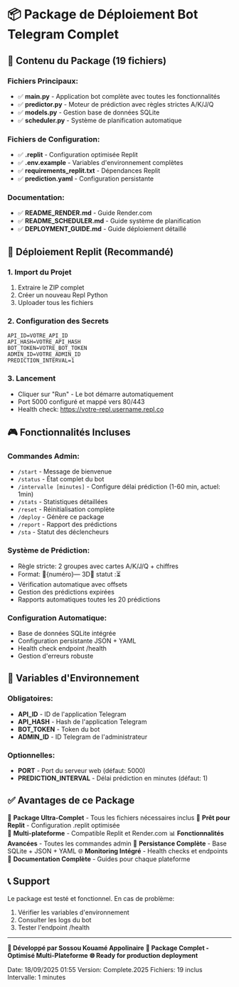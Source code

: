 # 📦 Package de Déploiement Bot Telegram Complet

## 🎯 Contenu du Package (19 fichiers)

### Fichiers Principaux:
- ✅ **main.py** - Application bot complète avec toutes les fonctionnalités
- ✅ **predictor.py** - Moteur de prédiction avec règles strictes A/K/J/Q  
- ✅ **models.py** - Gestion base de données SQLite
- ✅ **scheduler.py** - Système de planification automatique

### Fichiers de Configuration:
- ✅ **.replit** - Configuration optimisée Replit
- ✅ **.env.example** - Variables d'environnement complètes
- ✅ **requirements_replit.txt** - Dépendances Replit
- ✅ **prediction.yaml** - Configuration persistante

### Documentation:
- ✅ **README_RENDER.md** - Guide Render.com
- ✅ **README_SCHEDULER.md** - Guide système de planification
- ✅ **DEPLOYMENT_GUIDE.md** - Guide déploiement détaillé

## 🚀 Déploiement Replit (Recommandé)

### 1. Import du Projet
1. Extraire le ZIP complet
2. Créer un nouveau Repl Python
3. Uploader tous les fichiers

### 2. Configuration des Secrets
```
API_ID=VOTRE_API_ID
API_HASH=VOTRE_API_HASH  
BOT_TOKEN=VOTRE_BOT_TOKEN
ADMIN_ID=VOTRE_ADMIN_ID
PREDICTION_INTERVAL=1
```

### 3. Lancement
- Cliquer sur "Run" - Le bot démarre automatiquement
- Port 5000 configuré et mappé vers 80/443
- Health check: https://votre-repl.username.repl.co

## 🎮 Fonctionnalités Incluses

### Commandes Admin:
- `/start` - Message de bienvenue
- `/status` - État complet du bot
- `/intervalle [minutes]` - Configure délai prédiction (1-60 min, actuel: 1min)
- `/stats` - Statistiques détaillées
- `/reset` - Réinitialisation complète
- `/deploy` - Génère ce package
- `/report` - Rapport des prédictions
- `/sta` - Statut des déclencheurs

### Système de Prédiction:
- Règle stricte: 2 groupes avec cartes A/K/J/Q + chiffres
- Format: 🔵{numéro}— 3D🔵 statut :⏳
- Vérification automatique avec offsets
- Gestion des prédictions expirées
- Rapports automatiques toutes les 20 prédictions

### Configuration Automatique:
- Base de données SQLite intégrée
- Configuration persistante JSON + YAML
- Health check endpoint /health
- Gestion d'erreurs robuste

## 🔧 Variables d'Environnement

### Obligatoires:
- **API_ID** - ID de l'application Telegram
- **API_HASH** - Hash de l'application Telegram  
- **BOT_TOKEN** - Token du bot
- **ADMIN_ID** - ID Telegram de l'administrateur

### Optionnelles:
- **PORT** - Port du serveur web (défaut: 5000)
- **PREDICTION_INTERVAL** - Délai prédiction en minutes (défaut: 1)

## ✅ Avantages de ce Package

🎯 **Package Ultra-Complet** - Tous les fichiers nécessaires inclus
🚀 **Prêt pour Replit** - Configuration .replit optimisée  
🔧 **Multi-plateforme** - Compatible Replit et Render.com
📊 **Fonctionnalités Avancées** - Toutes les commandes admin
💾 **Persistance Complète** - Base SQLite + JSON + YAML
🌐 **Monitoring Intégré** - Health checks et endpoints
📖 **Documentation Complète** - Guides pour chaque plateforme

## 📞 Support

Le package est testé et fonctionnel. En cas de problème:
1. Vérifier les variables d'environnement
2. Consulter les logs du bot  
3. Tester l'endpoint /health

---

**🔹 Développé par Sossou Kouamé Appolinaire**
**📅 Package Complet - Optimisé Multi-Plateforme**
**🌐 Ready for production deployment**

Date: 18/09/2025 01:55
Version: Complete.2025
Fichiers: 19 inclus
Intervalle: 1 minutes
